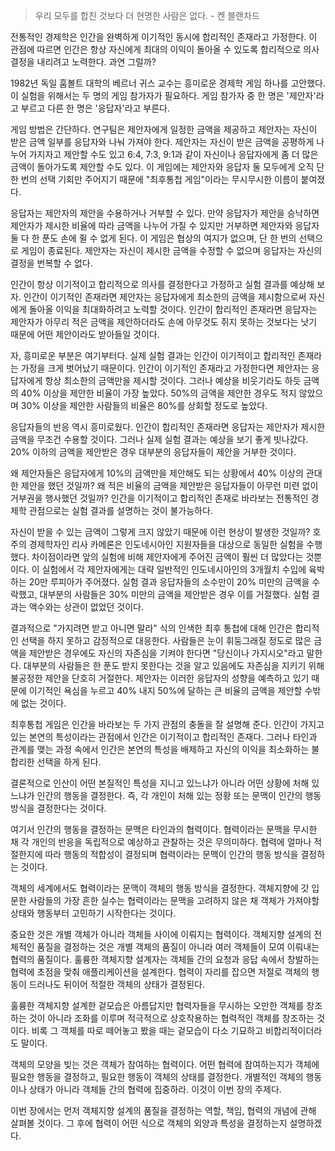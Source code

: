 > 우리 모두를 합친 것보다 더 현명한 사람은 없다. - 켄 블랜차드

전통적인 경제학은 인간을 완벽하게 이기적인 동시에 합리적인 존재라고 가정한다. 이 관점에 따르면 인간은 항상 자신에게 최대의 이익이 돌아올 수 있도록 합리적으로 의사결정을 내리려고 노력한다. 과연 그럴까?

1982년 독일 훔볼트 대학의 베르너 귀스 교수는 흥미로운 경제학 게임 하나를 고안했다. 이 실험을 위해서는 두 명의 게임 참가자가 필요하다. 게임 참가자 중 한 명은 '제안자'라고 부르고 다른 한 명은 '응답자'라고 부른다.

게임 방법은 간단하다. 연구팀은 제안자에게 일정한 금액을 제공하고 제안자는 자신이 받은 금액 일부를 응답자와 나눠 가져야 한다. 제안자는 자신이 받은 금액을 공평하게 나누어 가지자고 제안할 수도 있고 6:4, 7:3, 9:1과 같이 자신이나 응답자에게 좀 더 많은 금액이 돌아가도록 제안할 수도 있다. 이 게임에는 제안자와 응답자 둘 모두에게 오직 단 한 번의 선택 기회만 주어지기 때문에 "최후통첩 게임"이라는 무시무시한 이름이 붙여졌다.

응답자는 제안자의 제안을 수용하거나 거부할 수 있다. 만약 응답자가 제안을 승낙하면 제안자가 제시한 비율에 따라 금액을 나누어 가질 수 있지만 거부하면 제안자와 응답자 둘 다 한 푼도 손에 쥘 수 없게 된다. 이 게임은 협상의 여지가 없으며, 단 한 번의 선택으로 게임이 종료된다. 제안자는 자신이 제시한 금액을 수정할 수 없으며 응답자는 자신의 결정을 번복할 수 없다.

인간이 항상 이기적이고 합리적으로 의사를 결정한다고 가정하고 실험 결과를 예상해 보자. 인간이 이기적인 존재라면 제안자는 응답자에게 최소한의 금액을 제시함으로써 자신에게 돌아올 이익을 최대화하려고 노력할 것이다. 인간이 합리적인 존재라면 응답자는 제안자가 아무리 적은 금액을 제안하더라도 손에 아무것도 쥐지 못하는 것보다는 낫기 때문에 어떤 제안이라도 받아들일 것이다.

자, 흥미로운 부분은 여기부터다. 실제 실험 결과는 인간이 이기적이고 합리적인 존재라는 가정을 크게 벗어났기 때문이다. 인간이 이기적인 존재라고 가정한다면 제안자는 응답자에게 항상 최소한의 금액만을 제시할 것이다. 그러나 예상을 비웃기라도 하듯 금액의 40% 이상을 제안한 비율이 가장 높았다. 50%의 금액을 제안한 경우도 적지 않았으며 30% 이상을 제안한 사람들의 비율은 80%를 상회할 정도로 높았다.

응답자들의 반응 역시 흥미로웠다. 인간이 합리적인 존재라면 응답자는 제안자가 제시한 금액을 무조건 수용할 것이다. 그러나 실제 실험 결과는 예상을 보기 좋게 빗나갔다. 20% 이하의 금액을 제안받은 경우 대부분의 응답자들이 제안을 거부한 것이다.

왜 제안자들은 응답자에게 10%의 금액만을 제안해도 되는 상황에서 40% 이상의 관대한 제안을 했던 것일까? 왜 적은 비율의 금액을 제안받은 응답자들이 아무런 미련 없이 거부권을 행사했던 것일까? 인간을 이기적이고 합리적인 존재로 바라보는 전통적인 경제학 관점으로는 실험 결과를 설명하는 것이 불가능하다.

자신이 받을 수 있는 금액이 그렇게 크지 않았기 때문에 이런 현상이 발생한 것일까? 호주의 경제학자인 리사 카메론은 인도네시아인 지원자들을 대상으로 동일한 실험을 수행했다. 차이점이라면 앞의 실험에 비해 제안자에게 주어진 금액이 훨씬 더 많았다는 것뿐이다. 이 실험에서 각 제안자에게는 대략 일반적인 인도네시아인의 3개월치 수입에 육박하는 20만 루피아가 주어졌다. 실험 결과 응답자들의 소수만이 20% 미만의 금액을 수락했고, 대부분의 사람들은 30% 미만의 금액을 제안받은 경우 이를 거절했다. 실험 결과는 액수와는 상관이 없었던 것이다.

결과적으로 "가지려면 받고 아니면 말라" 식의 인색한 최후 통첩에 대해 인간은 합리적인 선택을 하지 못하고 감정적으로 대응한다. 사람들은 눈이 휘둥그래질 정도로 많은 금액을 제안받은 경우에도 자신의 자존심을 기켜야 한다면 "당신이나 가지시오"라고 말한다. 대부분의 사람들은 한 푼도 받지 못한다는 것을 알고 있음에도 자존심을 지키기 위해 불공정한 제안을 단호히 거절한다. 제안자는 이러한 응답자의 성향을 예측하고 있기 때문에 이기적인 욕심을 누르고 40% 내지 50%에 달하는 큰 비율의 금액을 제안할 수밖에 없는 것이다.

최후통첩 게임은 인간을 바라보는 두 가지 관점의 충돌을 잘 설명해 준다. 인간이 가지고 있는 본연의 특성이라는 관점에서 인간은 이기적이고 합리적인 존재다. 그러나 타인과 관계를 맺는 과정 속에서 인간은 본연의 특성을 배제하고 자신의 이익을 최소화하는 불합리한 선택을 하게 된다.

결론적으로 인산이 어떤 본질적인 특성을 지니고 있느냐가 아니라 어떤 상황에 처해 있느냐가 인간의 행동을 결정한다. 즉, 각 개인이 처해 있는 정황 또는 문맥이 인간의 행동 방식을 결정한다는 것이다.

여기서 인간의 행동을 결정하는 문맥은 타인과의 협력이다. 협력이라는 문맥을 무시한 채 각 개인의 반응을 독립적으로 예상하고 관찰하는 것은 무의미하다. 협력에 얼마나 적절한지에 따라 행동의 적합성이 결정되며 협력이라는 문맥이 인간의 행동 방식을 결정하는 것이다.

객체의 세계에서도 협력이라는 문맥이 객체의 행동 방식을 결정한다. 객체지향에 갓 입문한 사람들의 가장 흔한 실수는 협력이라는 문맥을 고려하지 않은 채 객체가 가져야할 상태와 행동부터 고민하기 시작한다는 것이다.

중요한 것은 개별 객체가 아니라 객체들 사이에 이뤄지는 협력이다. 객체지향 설계의 전체적인 품질을 결정하는 것은 개별 객체의 품질이 아니라 여러 객체들이 모여 이뤄내는 협력의 품질이다. 훌륭한 객체지향 설계자는 객체들 간의 요청과 응답 속에서 창발하는 협력에 초점을 맞춰 애플리케이션을 설계한다. 협력이 자리를 잡으면 저절로 객체의 행동이 드러나도 뒤이어 적절한 객체의 상태가 결정된다.

훌륭한 객체지향 설계한 겉모습은 아름답지만 협력자들을 무시하는 오만한 객체를 창조하는 것이 아니라 조화를 이루며 적극적으로 상호작용하는 협력적인 객체를 창조하는 것이다. 비록 그 객체를 따로 떼어놓고 봤을 때는 겉모습이 다소 기묘하고 비합리적이더라도 말이다.

객체의 모양을 빚는 것은 객체가 참여하는 협력이다. 어떤 협력에 참여하는지가 객체에 필요한 행동을 결정하고, 필요한 행동이 객체의 상태를 결정한다. 개별적인 객체의 행동이나 상태가 아니라 객체들 간의 협력에 집중하라. 이것이 이번 장의 주제다. 

이번 장에서는 먼저 객체지향 설계의 품질을 결정하는 역할, 책임, 협력의 개념에 관해 살펴볼 것이다. 그 후에 협력이 어떤 식으로 객체의 외양과 특성을 결정하는지 설명하겠다.